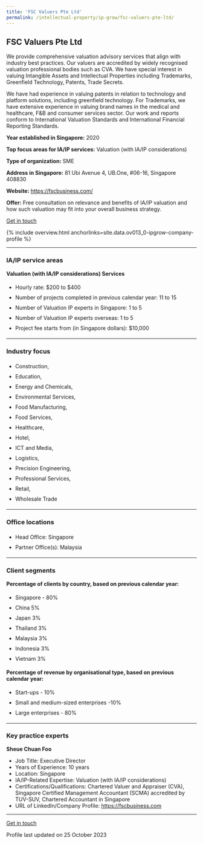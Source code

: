 ```yaml
---
title: 'FSC Valuers Pte Ltd'
permalink: /intellectual-property/ip-grow/fsc-valuers-pte-ltd/
---
```


## FSC Valuers Pte Ltd

We provide comprehensive valuation advisory services that align with industry best practices. Our valuers are accredited by widely recognised valuation professional bodies such as CVA. We have special interest in valuing Intangible Assets and Intellectual Properties including Trademarks, Greenfield Technology, Patents, Trade Secrets.

We have had experience in valuing patents in relation to technology and platform solutions, including greenfield technology. For Trademarks, we have extensive experience in valuing brand names in the medical and healthcare, F&B and consumer services sector. Our work and reports conform to International Valuation Standards and International Financial Reporting Standards.

<b>Year established in Singapore:</b> 2020

<b>Top focus areas for IA/IP services:</b> Valuation (with IA/IP considerations)

<b>Type of organization:</b> SME

<b>Address in Singapore:</b> 81 Ubi Avenue 4, UB.One, #06-16, Singapore 408830

<b>Website:</b> <a href='https://fscbusiness.com/'>https://fscbusiness.com/</a>

<b>Offer:</b> Free consultation on relevance and benefits of IA/IP valuation and how such valuation may fit into your overall business strategy.

<a class='btn' href='https://form.gov.sg/6513ce02020dec00126e08c8' target='_blank' rel='noopener'>Get in touch</a>

{% include overview.html anchorlinks=site.data.ov013_0-ipgrow-company-profile %}

---
<a name='ip-related-service-areas'></a>
### IA/IP service areas

**Valuation (with IA/IP considerations) Services**

<ul>
<li style='line-height: 27px; margin: 0px 0px !important'>Hourly rate:  $200 to $400</li>
<li style='line-height: 27px; margin: 0px 0px !important'>Number of projects completed in previous calendar year: 11 to 15</li>
<li style='line-height: 27px; margin: 0px 0px !important'>Number of Valuation IP experts in Singapore: 1 to 5</li>
<li style='line-height: 27px; margin: 0px 0px !important'>Number of Valuation IP experts overseas: 1 to 5</li>
<li style='line-height: 27px; margin: 0px 0px !important'>Project fee starts from (in Singapore dollars):  $10,000</li>
</ul>

---
<a name='industry-focus'></a>
### Industry focus

<ul><li style='line-height: 27px; margin: 0px 0px !important'> Construction,</li><li style='line-height: 27px; margin: 0px 0px !important'>Education,</li><li style='line-height: 27px; margin: 0px 0px !important'>Energy and Chemicals,</li><li style='line-height: 27px; margin: 0px 0px !important'>Environmental Services,</li><li style='line-height: 27px; margin: 0px 0px !important'>Food Manufacturing,</li><li style='line-height: 27px; margin: 0px 0px !important'>Food Services,</li><li style='line-height: 27px; margin: 0px 0px !important'>Healthcare,</li><li style='line-height: 27px; margin: 0px 0px !important'>Hotel,</li><li style='line-height: 27px; margin: 0px 0px !important'>ICT and Media,</li><li style='line-height: 27px; margin: 0px 0px !important'>Logistics,</li><li style='line-height: 27px; margin: 0px 0px !important'>Precision Engineering,</li><li style='line-height: 27px; margin: 0px 0px !important'>Professional Services,</li><li style='line-height: 27px; margin: 0px 0px !important'>Retail,</li><li style='line-height: 27px; margin: 0px 0px !important'>Wholesale Trade</li></ul>

---
<a name='office-locations'></a>
### Office locations

<ul><li style='line-height: 27px; margin: 0px 0px !important'> Head Office: Singapore</li><li style='line-height: 27px; margin: 0px 0px !important'>Partner Office(s): Malaysia</li></ul>

---
<a name='client-segments'></a>
### Client segments

**Percentage of clients by country, based on previous calendar year:**

<ul><li style='line-height: 27px; margin: 0px 0px !important'> Singapore - 80% </li><li style='line-height: 27px; margin: 0px 0px !important'>China 5% </li><li style='line-height: 27px; margin: 0px 0px !important'>Japan 3% </li><li style='line-height: 27px; margin: 0px 0px !important'>Thailand 3%</li><li style='line-height: 27px; margin: 0px 0px !important'>Malaysia 3%</li><li style='line-height: 27px; margin: 0px 0px !important'>Indonesia 3%</li><li style='line-height: 27px; margin: 0px 0px !important'>Vietnam 3%</li></ul>

**Percentage of revenue by organisational type, based on previous calendar year:**

<ul><li style='line-height: 27px; margin: 0px 0px !important'> Start-ups - 10% </li><li style='line-height: 27px; margin: 0px 0px !important'>Small and medium-sized enterprises -10%</li><li style='line-height: 27px; margin: 0px 0px !important'>Large enterprises - 80%</li></ul>

---
<a name='key-practice-experts'></a>
### Key practice experts

**Sheue Chuan Foo**

- Job Title: Executive Director
- Years of Experience: 10 years
- Location: Singapore
- IA/IP-Related Expertise: Valuation (with IA/IP considerations)
- Certifications/Qualifications: Chartered Valuer and Appraiser (CVA), Singapore Certified Management Accountant (SCMA) accredited by TUV-SUV, Chartered Accountant in Singapore
- URL of LinkedIn/Company Profile: <a href="https://fscbusiness.com" target="_blank" rel="noopener">https://fscbusiness.com</a>

---
<p>
<a class='btn' href='https://form.gov.sg/6513ce02020dec00126e08c8' target='_blank' rel='noopener'>Get in touch</a>
</p>
Profile last updated on 25 October 2023
